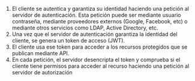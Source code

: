 1. El cliente se autentica y garantiza su identidad haciendo una petición al servidor de autenticación. Esta petición puede ser mediante usuario contraseña, mediante proveedores externos (Google, Facebook, etc) o mediante otros servicios como LDAP, Active Directory, etc.
2. Una vez que el servidor de autenticación garantiza la identidad del cliente, se genera un token de acceso (JWT).
3. El cliente usa ese token para acceder a los recursos protegidos que se publican mediante API.
4. En cada petición, el servidor desencripta el token y comprueba si el cliente tiene permisos para acceder al recurso haciendo una petición al servidor de autorización
